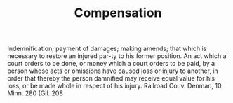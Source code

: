 ---
title: Compensation
letter: C
permalink: "/definitions/bld-compensation.html"
body: Indemnification; payment of damages; making amends; that which is necessary
  to restore an injured par-ty to his former position. An act which a court orders
  to be done, or money which a court orders to be paid, by a person whose acts or
  omissions have caused loss or injury to another, in order that thereby the person
  damnified may receive equal value for his loss, or be made whole in respect of his
  injury. Railroad Co. v. Denman, 10 Minn. 280 (Gil. 208
published_at: '2018-07-07'
source: Black's Law Dictionary 2nd Ed (1910)
layout: post
---